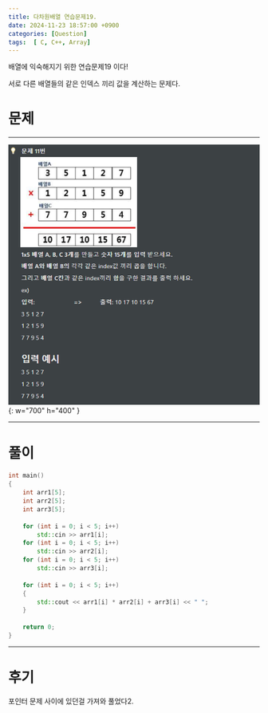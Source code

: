 ```yaml
---
title: 다차원배열 연습문제19.
date: 2024-11-23 18:57:00 +0900
categories: [Question]  
tags:  [ C, C++, Array]
---
```


배열에 익숙해지기 위한 연습문제19 이다!

서로 다른 배열들의 같은 인덱스 끼리 값을 계산하는 문제다.
# 문제   
---------------------------------------

![Desktop View](/assets/img/Pointer14.png){: w="700" h="400" }

---------------------------------------

# 풀이

```c++
int main()
{
    int arr1[5];
    int arr2[5];
    int arr3[5];
    
    for (int i = 0; i < 5; i++)
        std::cin >> arr1[i];
    for (int i = 0; i < 5; i++)
        std::cin >> arr2[i];
    for (int i = 0; i < 5; i++)
        std::cin >> arr3[i];
    
    for (int i = 0; i < 5; i++)
    {
        std::cout << arr1[i] * arr2[i] + arr3[i] << " ";
    }
    
    return 0;
}
```
---------------------------------------

# 후기

포인터 문제 사이에 있던걸 가져와 풀었다2.

